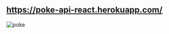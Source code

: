 ## https://poke-api-react.herokuapp.com/
![poke](https://user-images.githubusercontent.com/64499873/125173648-a08ef700-e196-11eb-83c8-19e1845237e3.png)
